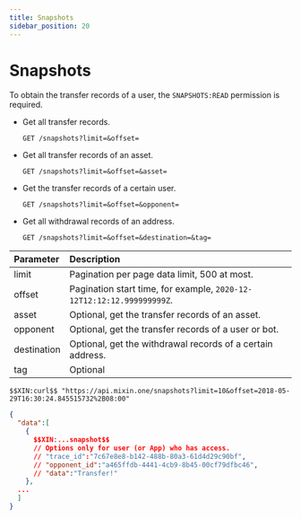 ```yaml
---
title: Snapshots
sidebar_position: 20
---
```


# Snapshots

To obtain the transfer records of a user, the `SNAPSHOTS:READ` permission is required.

- Get all transfer records.

  `GET /snapshots?limit=&offset=`

- Get all transfer records of an asset.

  `GET /snapshots?limit=&offset=&asset=`

- Get the transfer records of a certain user.

  `GET /snapshots?limit=&offset=&opponent=`

- Get all withdrawal records of an address.

  `GET /snapshots?limit=&offset=&destination=&tag=`

| Parameter | Description |
| :----- | :---- |
| limit | Pagination per page data limit, 500 at most. |
| offset | Pagination start time, for example, `2020-12-12T12:12:12.999999999Z`. |
| asset | Optional, get the transfer records of an asset. |
| opponent | Optional, get the transfer records of a user or bot. |
| destination | Optional, get the withdrawal records of a certain address. |
| tag | Optional |

```
$$XIN:curl$$ "https://api.mixin.one/snapshots?limit=10&offset=2018-05-29T16:30:24.845515732%2B08:00"
```

```json
{
  "data":[
    {
      $$XIN:...snapshot$$
      // Options only for user (or App) who has access.
      // "trace_id":"7c67e8e8-b142-488b-80a3-61d4d29c90bf",
      // "opponent_id":"a465ffdb-4441-4cb9-8b45-00cf79dfbc46",
      // "data":"Transfer!"
    },
  ...
  ]
}
```

